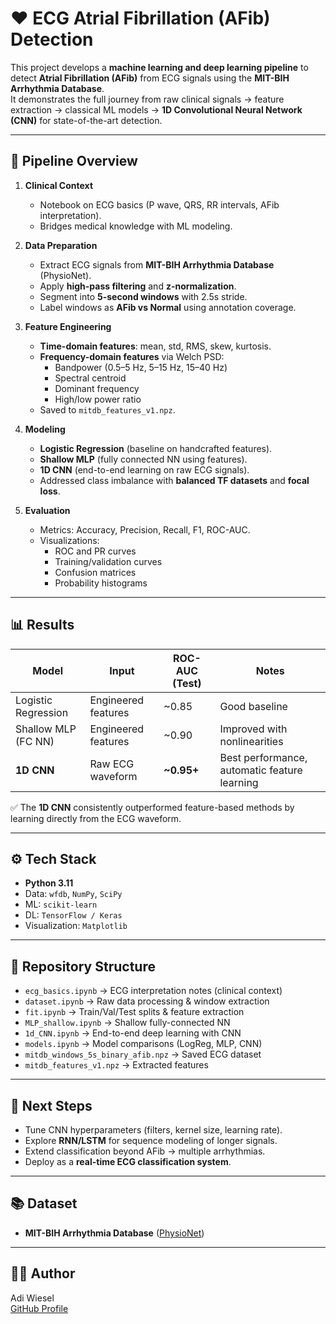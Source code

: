 # ❤️ ECG Atrial Fibrillation (AFib) Detection

This project develops a **machine learning and deep learning pipeline** to detect **Atrial Fibrillation (AFib)** from ECG signals using the **MIT-BIH Arrhythmia Database**.  
It demonstrates the full journey from raw clinical signals → feature extraction → classical ML models → **1D Convolutional Neural Network (CNN)** for state-of-the-art detection.

---

## 🚀 Pipeline Overview
1. **Clinical Context**
   - Notebook on ECG basics (P wave, QRS, RR intervals, AFib interpretation).
   - Bridges medical knowledge with ML modeling.

2. **Data Preparation**
   - Extract ECG signals from **MIT-BIH Arrhythmia Database** (PhysioNet).
   - Apply **high-pass filtering** and **z-normalization**.
   - Segment into **5-second windows** with 2.5s stride.
   - Label windows as **AFib vs Normal** using annotation coverage.

3. **Feature Engineering**
   - **Time-domain features**: mean, std, RMS, skew, kurtosis.
   - **Frequency-domain features** via Welch PSD:
     - Bandpower (0.5–5 Hz, 5–15 Hz, 15–40 Hz)
     - Spectral centroid
     - Dominant frequency
     - High/low power ratio
   - Saved to `mitdb_features_v1.npz`.

4. **Modeling**
   - **Logistic Regression** (baseline on handcrafted features).
   - **Shallow MLP** (fully connected NN using features).
   - **1D CNN** (end-to-end learning on raw ECG signals).
   - Addressed class imbalance with **balanced TF datasets** and **focal loss**.

5. **Evaluation**
   - Metrics: Accuracy, Precision, Recall, F1, ROC-AUC.
   - Visualizations:
     - ROC and PR curves
     - Training/validation curves
     - Confusion matrices
     - Probability histograms

---

## 📊 Results

| Model                     | Input                | ROC-AUC (Test) | Notes |
|----------------------------|---------------------|----------------|-------|
| Logistic Regression        | Engineered features | ~0.85          | Good baseline |
| Shallow MLP (FC NN)        | Engineered features | ~0.90          | Improved with nonlinearities |
| **1D CNN**                 | Raw ECG waveform    | **~0.95+**     | Best performance, automatic feature learning |

✅ The **1D CNN** consistently outperformed feature-based methods by learning directly from the ECG waveform.  

---

## ⚙️ Tech Stack
- **Python 3.11**
- Data: `wfdb`, `NumPy`, `SciPy`
- ML: `scikit-learn`
- DL: `TensorFlow / Keras`
- Visualization: `Matplotlib`

---

## 📂 Repository Structure
- `ecg_basics.ipynb` → ECG interpretation notes (clinical context)  
- `dataset.ipynb` → Raw data processing & window extraction  
- `fit.ipynb` → Train/Val/Test splits & feature extraction  
- `MLP_shallow.ipynb` → Shallow fully-connected NN  
- `1d_CNN.ipynb` → End-to-end deep learning with CNN  
- `models.ipynb` → Model comparisons (LogReg, MLP, CNN)  
- `mitdb_windows_5s_binary_afib.npz` → Saved ECG dataset  
- `mitdb_features_v1.npz` → Extracted features  

---

## 🔮 Next Steps
- Tune CNN hyperparameters (filters, kernel size, learning rate).  
- Explore **RNN/LSTM** for sequence modeling of longer signals.  
- Extend classification beyond AFib → multiple arrhythmias.  
- Deploy as a **real-time ECG classification system**.

---

## 📚 Dataset
- **MIT-BIH Arrhythmia Database** ([PhysioNet](https://physionet.org/content/mitdb/1.0.0/))  

---

## 🧑‍💻 Author
Adi Wiesel  
[GitHub Profile](https://github.com/AdiWiesel)
